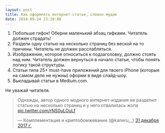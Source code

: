 ```yaml
---
layout: post
title: Как оформлять интернет-статьи, словно мудак
date: 2018-09-24 23:20:00
---
```


1. Побольше гифок! Оберни маленький абзац гифками. Читатель должен страдать!
2. Раздели одну статью на несколько страниц без веской на то причины. Читатель не должен расслабляться.
3. Изображение, которое относиться к подзаголовку, должно стоять над ним. Читатель должен вернуться в начало статьи, чтобы понять логику такой структуры.
4. Статьи типа 25+ must-have приложений для твоего iPhone (которые на самом деле не нужны) оформи в виде слайд-шоу.
5. Выкладывай статьи в Medium.com.

Не уважай читателя.

<blockquote class="twitter-tweet" data-lang="ru"><p lang="ru" dir="ltr">Однажды, автор одного модного интернет-издания не разделил статью на несколько страниц и у него отвалилась жопа <a href="https://t.co/rNS0uLOuLf">pic.twitter.com/rNS0uLOuLf</a></p>&mdash; Комплементация и криптобомжевание (@kaneru__) <a href="https://twitter.com/kaneru__/status/947299556202496001?ref_src=twsrc%5Etfw">31 декабря 2017 г.</a></blockquote> <script async src="https://platform.twitter.com/widgets.js" charset="utf-8"></script> 
